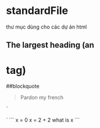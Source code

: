 # standardFile
thư mục dùng cho các dự án html

## The largest heading (an <h1> tag)
##blockquote
> Pardon my french

`<html>
  <body></body>
<html>`
```
x = 0
x = 2 + 2
what is x
```
